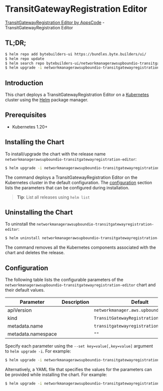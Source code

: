 # TransitGatewayRegistration Editor

[TransitGatewayRegistration Editor by AppsCode](https://byte.builders) - TransitGatewayRegistration Editor

## TL;DR;

```bash
$ helm repo add bytebuilders-ui https://bundles.byte.builders/ui/
$ helm repo update
$ helm search repo bytebuilders-ui/networkmanagerawsupboundio-transitgatewayregistration-editor --version=v0.4.18
$ helm upgrade -i networkmanagerawsupboundio-transitgatewayregistration-editor bytebuilders-ui/networkmanagerawsupboundio-transitgatewayregistration-editor -n default --create-namespace --version=v0.4.18
```

## Introduction

This chart deploys a TransitGatewayRegistration Editor on a [Kubernetes](http://kubernetes.io) cluster using the [Helm](https://helm.sh) package manager.

## Prerequisites

- Kubernetes 1.20+

## Installing the Chart

To install/upgrade the chart with the release name `networkmanagerawsupboundio-transitgatewayregistration-editor`:

```bash
$ helm upgrade -i networkmanagerawsupboundio-transitgatewayregistration-editor bytebuilders-ui/networkmanagerawsupboundio-transitgatewayregistration-editor -n default --create-namespace --version=v0.4.18
```

The command deploys a TransitGatewayRegistration Editor on the Kubernetes cluster in the default configuration. The [configuration](#configuration) section lists the parameters that can be configured during installation.

> **Tip**: List all releases using `helm list`

## Uninstalling the Chart

To uninstall the `networkmanagerawsupboundio-transitgatewayregistration-editor`:

```bash
$ helm uninstall networkmanagerawsupboundio-transitgatewayregistration-editor -n default
```

The command removes all the Kubernetes components associated with the chart and deletes the release.

## Configuration

The following table lists the configurable parameters of the `networkmanagerawsupboundio-transitgatewayregistration-editor` chart and their default values.

|     Parameter      | Description |                      Default                       |
|--------------------|-------------|----------------------------------------------------|
| apiVersion         |             | <code>networkmanager.aws.upbound.io/v1beta1</code> |
| kind               |             | <code>TransitGatewayRegistration</code>            |
| metadata.name      |             | <code>transitgatewayregistration</code>            |
| metadata.namespace |             | <code>""</code>                                    |


Specify each parameter using the `--set key=value[,key=value]` argument to `helm upgrade -i`. For example:

```bash
$ helm upgrade -i networkmanagerawsupboundio-transitgatewayregistration-editor bytebuilders-ui/networkmanagerawsupboundio-transitgatewayregistration-editor -n default --create-namespace --version=v0.4.18 --set apiVersion=networkmanager.aws.upbound.io/v1beta1
```

Alternatively, a YAML file that specifies the values for the parameters can be provided while
installing the chart. For example:

```bash
$ helm upgrade -i networkmanagerawsupboundio-transitgatewayregistration-editor bytebuilders-ui/networkmanagerawsupboundio-transitgatewayregistration-editor -n default --create-namespace --version=v0.4.18 --values values.yaml
```
